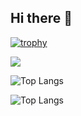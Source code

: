 ## Hi there 👋

<!--
**Yamaguchi-4869/Yamaguchi-4869** is a ✨ _special_ ✨ repository because its `README.md` (this file) appears on your GitHub profile.

Here are some ideas to get you started:

- 🔭 I’m currently working on ...
- 🌱 I’m currently learning ...
- 👯 I’m looking to collaborate on ...
- 🤔 I’m looking for help with ...
- 💬 Ask me about ...
- 📫 How to reach me: ...
- 😄 Pronouns: ...
- ⚡ Fun fact: ...
-->

[![trophy](https://github-profile-trophy.vercel.app/?username=Yamaguchi-4869&theme=onedark)](https://github.com/ryo-ma/github-profile-trophy)

<img src="https://github-readme-stats.vercel.app/api?username=YAXU-115&show_icons=true&theme=radical" />

![Top Langs](https://github-readme-stats.vercel.app/api/top-langs/?username=YAXU-115&hide_progress=true)

![Top Langs](https://github-readme-stats.vercel.app/api/top-langs/?username=YAXU-115&layout=compact)
